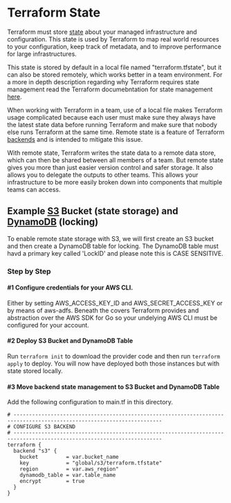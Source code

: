 # Terraform State

Terraform must store [state](https://www.terraform.io/docs/state/index.html) about your managed infrastructure and configuration. This state is used by Terraform to map real world resources to your configuration, keep track of metadata, and to improve performance for large infrastructures.

This state is stored by default in a local file named "terraform.tfstate", but it can also be stored remotely, which works better in a team environment. For a more in depth description regarding why Terraform requires state management read the Terraform documebntation for state management [here](https://www.terraform.io/docs/state/purpose.html).

When working with Terraform in a team, use of a local file makes Terraform usage complicated because each user must make sure they always have the latest state data before running Terraform and make sure that nobody else runs Terraform at the same time. Remote state is a feature of Terraform [backends](https://www.terraform.io/docs/backends/index.html) and is intended to mitigate this issue.

With remote state, Terraform writes the state data to a remote data store, which can then be shared between all members of a team. But remote state gives you more than just easier version control and safer storage. It also allows you to delegate the outputs to other teams. This allows your infrastructure to be more easily broken down into components that multiple teams can access.

## Example [S3](https://aws.amazon.com/s3/) Bucket (state storage) and [DynamoDB](https://aws.amazon.com/dynamodb/) (locking)

To enable remote state storage with S3, we will first create an S3 bucket and then create a DynamoDB table for locking. The DynamoDB table must havd a primary key called 'LockID' and please note this is CASE SENSITIVE.

### Step by Step

#### #1 Configure credentials for your AWS CLI.
Either by setting AWS_ACCESS_KEY_ID and AWS_SECRET_ACCESS_KEY or by means of aws-adfs. Beneath the covers Terraform provides and abstraction over the AWS SDK for Go so your undelying AWS CLI must be configured for your account.

#### #2 Deploy S3 Bucket and DynamoDB Table
Run ```terraform init``` to download the provider code and then run ```terraform apply``` to deploy. You will now have deployed both those instances but with state stored locally.


#### #3 Move backend state management to S3 Bucket and DynamoDB Table
Add the following configuration to main.tf in this directory.

```
# ----------------------------------------------------------------------------------------------------------------------
# CONFIGURE S3 BACKEND
# ----------------------------------------------------------------------------------------------------------------------
terraform {
  backend "s3" {
    bucket         = var.bucket_name
    key            = "global/s3/terraform.tfstate"
    region         = var.aws_region"
    dynamodb_table = var.table_name
    encrypt        = true
  }
}
```
